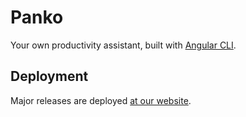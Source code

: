 # Panko

Your own productivity assistant, built with [Angular CLI](https://github.com/angular/angular-cli).

## Deployment

Major releases are deployed [at our website](https://kanban-37f41.web.app).